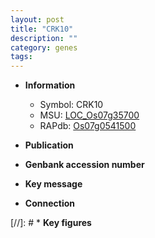```yaml
---
layout: post
title: "CRK10"
description: ""
category: genes
tags: 
---
```


* **Information**  
    + Symbol: CRK10  
    + MSU: [LOC_Os07g35700](http://rice.uga.edu/cgi-bin/ORF_infopage.cgi?orf=LOC_Os07g35700)  
    + RAPdb: [Os07g0541500](http://rapdb.dna.affrc.go.jp/viewer/gbrowse_details/irgsp1?name=Os07g0541500)  

* **Publication**  

* **Genbank accession number**  

* **Key message**  

* **Connection**  

[//]: # * **Key figures**  


